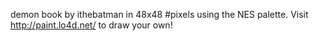 demon book by ithebatman in 48x48 #pixels using the NES palette. Visit http://paint.lo4d.net/ to draw your own! 